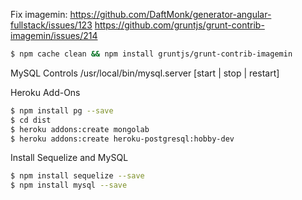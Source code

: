Fix imagemin:
	https://github.com/DaftMonk/generator-angular-fullstack/issues/123
	https://github.com/gruntjs/grunt-contrib-imagemin/issues/214
```sh
$ npm cache clean && npm install gruntjs/grunt-contrib-imagemin
```

MySQL Controls
/usr/local/bin/mysql.server [start | stop | restart]


Heroku Add-Ons
```sh
$ npm install pg --save
$ cd dist
$ heroku addons:create mongolab
$ heroku addons:create heroku-postgresql:hobby-dev
```

Install Sequelize and MySQL
```sh
$ npm install sequelize --save
$ npm install mysql --save 
```
